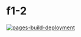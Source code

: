 # f1-2
[![pages-build-deployment](https://github.com/kmkz6809/f1-2/actions/workflows/pages/pages-build-deployment/badge.svg)](https://github.com/kmkz6809/f1-2/actions/workflows/pages/pages-build-deployment)

